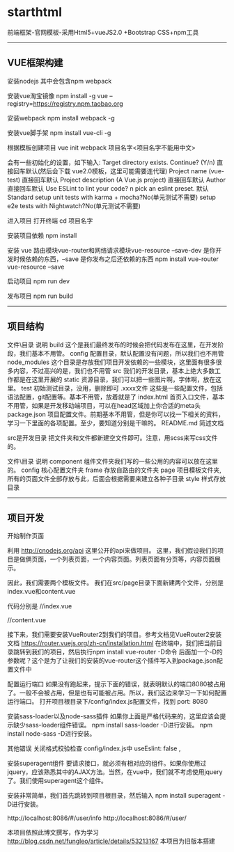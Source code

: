 # starthtml
前端框架-官网模板-采用Html5+vueJS2.0 +Bootstrap CSS+npm工具

-------------------------------------------------------------------------------------------
VUE框架构建
-------------------------------------------------------------------------------------------
安装nodejs 其中会包含npm webpack

安装vue淘宝镜像 
npm install -g vue –registry=https://registry.npm.taobao.org

安装webpack 
npm install webpack -g

安装vue脚手架 
npm install vue-cli -g

根据模板创建项目 
vue init webpack 项目名字<项目名字不能用中文>

会有一些初始化的设置，如下输入: 
Target directory exists. Continue? (Y/n) 直接回车默认(然后会下载 vue2.0模板，这里可能需要连代理) 
Project name (vue-test) 直接回车默认 
Project description (A Vue.js project) 直接回车默认 
Author 直接回车默认 
Use ESLint to lint your code? n 
pick an eslint preset. 默认Standard 
setup unit tests with karma + mocha?No(单元测试不需要) 
setup e2e tests with Nightwatch?No(单元测试不需要)

进入项目 
打开终端 
cd 项目名字

安装项目依赖 
npm install

安装 vue 路由模块vue-router和网络请求模块vue-resource –save-dev 是你开发时候依赖的东西，–save 是你发布之后还依赖的东西 
npm install vue-router vue-resource –save

启动项目 
npm run dev

发布项目 
npm run build

-------------------------------------------------------------------------------------------
项目结构
-------------------------------------------------------------------------------------------
文件\目录	      说明
build	      这个是我们最终发布的时候会把代码发布在这里，在开发阶段，我们基本不用管。
config	      配置目录，默认配置没有问题，所以我们也不用管
node_modules  这个目录是存放我们项目开发依赖的一些模块，这里面有很多很多内容，不过高兴的是，我们也不用管
src	          我们的开发目录，基本上绝大多数工作都是在这里开展的
static	      资源目录，我们可以把一些图片啊，字体啊，放在这里。
test	      初始测试目录，没用，删除即可
.xxxx文件	  这些是一些配置文件，包括语法配置，git配置等。基本不用管，放着就是了
index.html	  首页入口文件，基本不用管，如果是开发移动端项目，可以在head区域加上你合适的meta头
package.json  项目配置文件。前期基本不用管，但是你可以找一下相关的资料，学习一下里面的各项配置。至少，要知道分别是干嘛的。
README.md	  简述文档

src是开发目录
把文件夹和文件都新建空文件即可。注意，用scss来写css文件的。

文件\目录	  说明
component    组件文件夹我们写的一些公用的内容可以放在这里的。
config	     核心配置文件夹
frame	     存放自路由的文件夹
page	     项目模板文件夹,所有的页面文件全部存放与此，后面会根据需要来建立各种子目录
style	     样式存放目录

-------------------------------------------------------------------------------------------
项目开发
-------------------------------------------------------------------------------------------
开始制作页面 

利用 http://cnodejs.org/api 这里公开的api来做项目。
这里，我们假设我们的项目是做俩页面，一个列表页面，一个内容页面。列表页面有分页等，内容页面展示。

因此，我们需要两个模板文件。
我们在src/page目录下面新建两个文件，分别是index.vue和content.vue

代码分别是
//index.vue
<template>
  <div>index</div>
</template>

//content.vue
<template>
  <div>content</div>
</template>

接下来，我们需要安装VueRouter2到我们的项目。参考文档见VueRouter2安装文档 https://router.vuejs.org/zh-cn/installation.html
在终端中，我们把当前目录跳转到我们的项目，然后执行npm install vue-router -D命令
后面加一个-D的参数呢？这个是为了让我们的安装的vue-router这个插件写入到package.json配置文件中

配置运行端口
如果没有跑起来，提示下面的错误，就表明默认的端口8080被占用了。一般不会被占用，但是也有可能被占用。所以，我们这边来学习一下如何配置运行端口。
打开项目根目录下/config/index.js配置文件，找到
 port: 8080

安装sass-loader以及node-sass插件
如果你上面是严格代码来的，这里应该会提示缺少sass-loader组件错误。
npm install sass-loader -D进行安装。
npm install node-sass -D进行安装。

其他错误
关闭格式校验检查 config/index.js中
 useEslint: false ,

安装superagent组件
要请求接口，就必须有相对应的组件。如果你使用过jquery，应该熟悉其中的AJAX方法。当然，在vue中，我们就不考虑使用jquery了。我们使用superagent这个组件。

安装非常简单，我们首先跳转到项目根目录，然后输入 npm install superagent -D进行安装。

http://localhost:8086/#/user/info
http://localhost:8086/#/user/


本项目依照此博文撰写，作为学习
http://blog.csdn.net/fungleo/article/details/53213167
本项目为旧版本搭建



